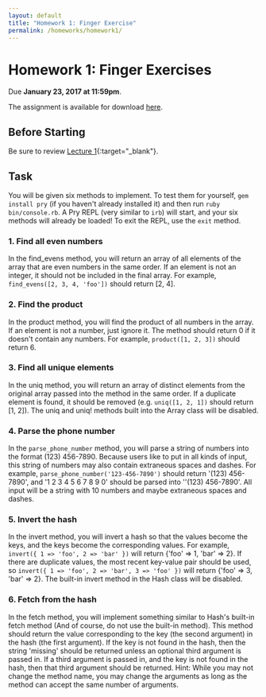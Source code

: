 ```yaml
---
layout: default
title: "Homework 1: Finger Exercise"
permalink: /homeworks/homework1/
---
```

# Homework 1: Finger Exercises
Due **January 23, 2017 at 11:59pm**.

The assignment is available for download [here](cis196_homework_1.zip).

## Before Starting
Be sure to review [Lecture 1](//www.seas.upenn.edu/~cis196/lectures/CIS196-2017s-lecture1.pdf){:target="_blank"}.

## Task
You will be given six methods to implement. To test them for yourself, `gem install pry` (if you haven't already installed it) and then run `ruby bin/console.rb`. A Pry REPL (very similar to `irb`) will start, and your six methods will already be loaded! To exit the REPL, use the `exit` method.

### 1. Find all even numbers
In the find_evens method, you will return an array of all elements of the array that are even numbers in the same order. If an element is not an integer, it should not be included in the final array. For example, `find_evens([2, 3, 4, 'foo'])` should return [2, 4].

### 2. Find the product
In the product method, you will find the product of all numbers in the array. If an element is not a number, just ignore it. The method should return 0 if it doesn't contain any numbers. For example, `product([1, 2, 3])` should return 6.

### 3. Find all unique elements
In the uniq method, you will return an array of distinct elements from the original array passed into the method in the same order. If a duplicate element is found, it should be removed (e.g. `uniq([1, 2, 1])` should return [1, 2]). The uniq and uniq! methods built into the Array class will be disabled.

### 4. Parse the phone number
In the `parse_phone_number` method, you will parse a string of numbers into the format (123) 456-7890. Because users like to put in all kinds of input, this string of numbers may also contain extraneous spaces and dashes. For example, `parse_phone_number('123-456-7890')` should return '(123) 456-7890', and '1 2 3 4 5 6 7 8 9 0' should be parsed into ''(123) 456-7890'. All input will be a string with 10 numbers and maybe extraneous spaces and dashes.

### 5. Invert the hash
In the invert method, you will invert a hash so that the values become the keys, and the keys become the corresponding values. For example, `invert({ 1 => 'foo', 2 => 'bar' })` will return {'foo' => 1, 'bar' => 2}. If there are duplicate values, the most recent key-value pair should be used, so `invert({ 1 => 'foo', 2 => 'bar', 3 => 'foo' })` will return {'foo' => 3, 'bar' => 2}. The built-in invert method in the Hash class will be disabled.

### 6. Fetch from the hash
In the fetch method, you will implement something similar to Hash's built-in fetch method (And of course, do not use the built-in method). This method should return the value corresponding to the key (the second argument) in the hash (the first argument). If the key is not found in the hash, then the string 'missing' should be returned unless an optional third argument is passed in. If a third argument is passed in, and the key is not found in the hash, then that third argument should be returned. Hint: While you may not change the method name, you may change the arguments as long as the method can accept the same number of arguments.
